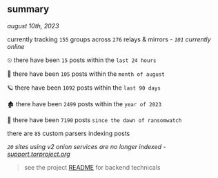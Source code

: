 
## summary
_august 10th, 2023_

currently tracking `155` groups across `276` relays & mirrors - _`101` currently online_

⏲ there have been `15` posts within the `last 24 hours`

🦈 there have been `105` posts within the `month of august`

🪐 there have been `1092` posts within the `last 90 days`

🏚 there have been `2499` posts within the `year of 2023`

🦕 there have been `7190` posts `since the dawn of ransomwatch`

there are `85` custom parsers indexing posts

_`20` sites using v2 onion services are no longer indexed - [support.torproject.org](https://support.torproject.org/onionservices/v2-deprecation/)_

> see the project [README](https://github.com/joshhighet/ransomwatch#ransomwatch--) for backend technicals
